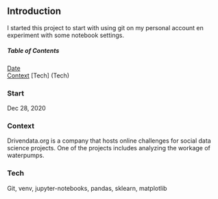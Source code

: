 ## Introduction 
I started this project to start with using git on my personal account en experiment with some notebook settings.

##### Table of Contents  
[Date](#Start)  
[Context](#Context) 
[Tech] (Tech)

### Start
Dec 28, 2020

### Context
Drivendata.org is a company that hosts online challenges for social data science projects. 
One of the projects includes analyzing the workage of waterpumps.

### Tech
Git, venv, jupyter-notebooks, pandas, sklearn, matplotlib
